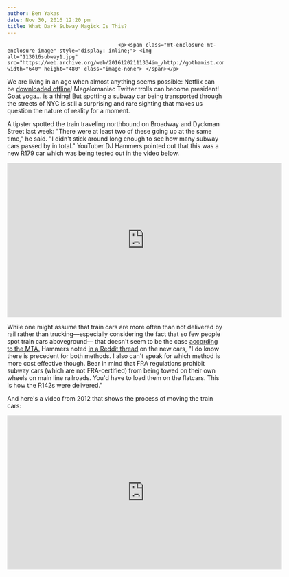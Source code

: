 ```yaml
---
author: Ben Yakas
date: Nov 30, 2016 12:20 pm
title: What Dark Subway Magick Is This?
---
```


	
										<p><span class="mt-enclosure mt-enclosure-image" style="display: inline;"> <img alt="113016subway1.jpg" src="https://web.archive.org/web/20161202111334im_/http://gothamist.com/attachments/byakas/113016subway1.jpg" width="640" height="480" class="image-none"> </span></p>

<p>We are living in an age when almost anything seems possible: Netflix can be <a href="https://web.archive.org/web/20161202111334/http://gothamist.com/2016/11/30/netflix_no_wifi_no_problem.php">downloaded offline</a>! Megalomaniac Twitter trolls can become president! <a href="https://web.archive.org/web/20161202111334/http://www.nytimes.com/2016/11/21/us/goat-yoga-oregon.html?_r=0">Goat yoga</a>... is a thing! But spotting a subway car being transported through the streets of NYC is still a surprising and rare sighting that makes us question the nature of reality for a moment.</p>

<p>A tipster spotted the train traveling northbound on Broadway and Dyckman Street last week: &quot;There were at least two of these going up at the same time,&quot; he said. &quot;I didn&apos;t stick around long enough to see how many subway cars passed by in total.&quot; YouTuber DJ Hammers pointed out that this was a new R179 car which was being tested out in the video below.</p>

<p><iframe width="640" height="360" src="https://web.archive.org/web/20161202111334if_/https://www.youtube.com/embed/EjPcxealHog" frameborder="0" allowfullscreen></iframe></p>

<p>While one might assume that train cars are more often than not delivered by rail rather than trucking&#x2014;especially considering the fact that so few people spot train cars aboveground&#x2014; that doesn&apos;t seem to be the case <a href="https://web.archive.org/web/20161202111334/http://www.nycsubway.org/wiki/Subway_FAQ:_How_New_Subway_Cars_Are_Delivered">according to the MTA.</a> Hammers noted <a href="https://web.archive.org/web/20161202111334/https://www.reddit.com/r/nyc/comments/5e687f/subway_train_seen_traveling_up_broadway_near/">in a Reddit thread</a> on the new cars, &quot;I do know there is precedent for both methods. I also can&apos;t speak for which method is more cost effective though. Bear in mind that FRA regulations prohibit subway cars (which are not FRA-certified) from being towed on their own wheels on main line railroads. You&apos;d have to load them on the flatcars. This is how the R142s were delivered.&quot;</p>

<p>And here&apos;s a video from 2012 that shows the process of moving the train cars:</p>

<p><iframe width="640" height="360" src="https://web.archive.org/web/20161202111334if_/https://www.youtube.com/embed/MwminkbnAn0" frameborder="0" allowfullscreen></iframe></p>					
										
									
				